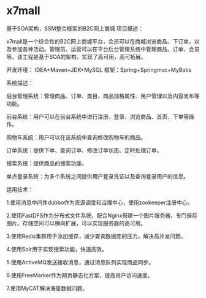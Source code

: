 # x7mall
基于SOA架构，SSM整合框架的B2C网上商城
项目描述：

x7mall是一个综合性的B2C网上商城平台，会员可以在商城浏览商品、下订单，以及参加各种活动。管理员、运营可以在平台后台管理系统中管理商品、订单、会员等。该工程是基于SOA的架构，实现了高可用，高可拓展。


开发环境： IDEA+Maven+JDK+MySQL
框架：Spring+Springmvc+MyBatis

系统描述：

后台管理系统：管理商品、订单、类目、商品规格属性、用户管理以及内容发布等功能。

前台系统：用户可以在前台系统中进行注册、登录、浏览商品、首页、下单等操作。

购物车系统：用户可以在该系统中查询修改购物车的商品。

订单系统：提供下单、查询订单、修改订单状态、定时处理订单。

搜索系统：提供商品的搜索功能。

单点登录系统：为多个系统之间提供用户登录凭证以及查询登录用户的信息。


运用技术：

1.使用消息中间件dubbo作为资源调度和治理中心，使用zookeeper注册中心。

2.使用FastDFS作为分布式文件系统，配合Nginx搭建一个图片服务器，专门保存图片。存储空间可以横向扩展，可以实现服务器的高可用。

3.使用Redis集群用于添加缓存，减少查询数据库的压力，解决高并发问题。

4.使用Solr用于实现搜索功能，快速高效。

5.使用ActiveMQ发送接收消息，通过消息队列实现商品同步。

6.使用FreeMarker作为网页静态化方案，提高用户访问速度。

7.使用MyCAT解决海量数据问题。
